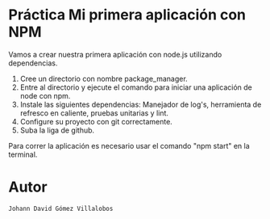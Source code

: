 # Práctica Mi primera aplicación con NPM

Vamos a crear nuestra primera aplicación con node.js utilizando dependencias.
1) Cree un directorio con nombre package_manager.
2) Entre al directorio y ejecute el comando para iniciar una aplicación de node con npm.
3) Instale las siguientes dependencias: Manejador de log's, herramienta de refresco en caliente, pruebas unitarias y lint.
4) Configure su proyecto con git correctamente.
5) Suba la liga de github.

Para correr la aplicación es necesario usar el comando "npm start" en la terminal.

# Autor
```
Johann David Gómez Villalobos
```
